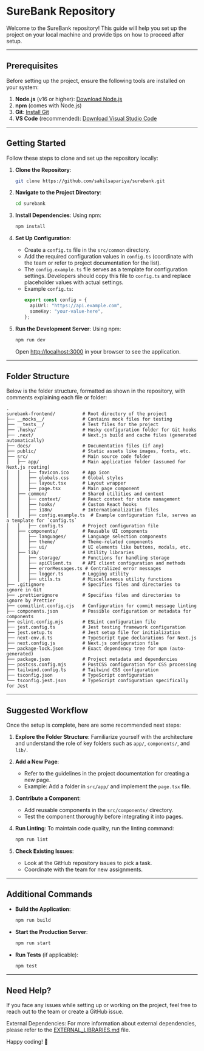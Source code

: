 # SureBank Repository

Welcome to the SureBank repository! This guide will help you set up the project on your local machine and provide tips on how to proceed after setup.

---

## Prerequisites

Before setting up the project, ensure the following tools are installed on your system:

1. **Node.js** (v16 or higher): [Download Node.js](https://nodejs.org/)
2. **npm** (comes with Node.js)
3. **Git**: [Install Git](https://git-scm.com/)
4. **VS Code** (recommended): [Download Visual Studio Code](https://code.visualstudio.com/)

---

## Getting Started

Follow these steps to clone and set up the repository locally:

1. **Clone the Repository**:

   ```bash
   git clone https://github.com/sahilsapariya/surebank.git
   ```

2. **Navigate to the Project Directory**:

   ```bash
   cd surebank
   ```

3. **Install Dependencies**:
   Using npm:

   ```bash
   npm install
   ```

4. **Set Up Configuration**:

   - Create a `config.ts` file in the `src/common` directory.
   - Add the required configuration values in `config.ts` (coordinate with the team or refer to project documentation for the list).
   - The `config.example.ts` file serves as a template for configuration settings. Developers should copy this file to `config.ts` and replace placeholder values with actual settings.
   - Example `config.ts`:
     ```typescript
     export const config = {
       apiUrl: "https://api.example.com",
       someKey: "your-value-here",
     };
     ```

5. **Run the Development Server**:
   Using npm:

   ```bash
   npm run dev
   ```

   Open [http://localhost:3000](http://localhost:3000) in your browser to see the application.

---

## Folder Structure

Below is the folder structure, formatted as shown in the repository, with comments explaining each file or folder:

```
.
surebank-frontend/          # Root directory of the project
├── __mocks__/              # Contains mock files for testing
├── __tests__/              # Test files for the project
├── .husky/                 # Husky configuration folder for Git hooks
├── .next/                  # Next.js build and cache files (generated automatically)
├── docs/                   # Documentation files (if any)
├── public/                 # Static assets like images, fonts, etc.
├── src/                    # Main source code folder
│   ├── app/                # Main application folder (assumed for Next.js routing)
│   │   ├── favicon.ico     # App icon
│   │   ├── globals.css     # Global styles
│   │   ├── layout.tsx      # Layout wrapper
│   │   ├── page.tsx        # Main page component
│   ├── common/             # Shared utilities and context
│   │   ├── context/        # React context for state management
│   │   ├── hooks/          # Custom React hooks
│   │   ├── i18n/           # Internationalization files
│   │   ├── config.example.ts  # Example configuration file, serves as a template for `config.ts`
│   │   ├── config.ts       # Project configuration file
│   ├── components/         # Reusable UI components
│   │   ├── languages/      # Language selection components
│   │   ├── theme/          # Theme-related components
│   │   ├── ui/             # UI elements like buttons, modals, etc.
│   ├── lib/                # Utility libraries
│   │   ├── storage/        # Functions for handling storage
│   │   ├── apiClient.ts    # API client configuration and methods
│   │   ├── errorMessages.ts # Centralized error messages
│   │   ├── logger.ts       # Logging utility
│   │   ├── utils.ts        # Miscellaneous utility functions
├── .gitignore              # Specifies files and directories to ignore in Git
├── .prettierignore         # Specifies files and directories to ignore by Prettier
├── commitlint.config.cjs   # Configuration for commit message linting
├── components.json         # Possible configuration or metadata for components
├── eslint.config.mjs       # ESLint configuration file
├── jest.config.ts          # Jest testing framework configuration
├── jest.setup.ts           # Jest setup file for initialization
├── next-env.d.ts           # TypeScript type declarations for Next.js
├── next.config.js          # Next.js configuration file
├── package-lock.json       # Exact dependency tree for npm (auto-generated)
├── package.json            # Project metadata and dependencies
├── postcss.config.mjs      # PostCSS configuration for CSS processing
├── tailwind.config.ts      # Tailwind CSS configuration
├── tsconfig.json           # TypeScript configuration
└── tsconfig.jest.json      # TypeScript configuration specifically for Jest
```

---

## Suggested Workflow

Once the setup is complete, here are some recommended next steps:

1. **Explore the Folder Structure**:
   Familiarize yourself with the architecture and understand the role of key folders such as `app/`, `components/`, and `lib/`.

2. **Add a New Page**:

   - Refer to the guidelines in the project documentation for creating a new page.
   - Example: Add a folder in `src/app/` and implement the `page.tsx` file.

3. **Contribute a Component**:

   - Add reusable components in the `src/components/` directory.
   - Test the component thoroughly before integrating it into pages.

4. **Run Linting**:
   To maintain code quality, run the linting command:

   ```bash
   npm run lint
   ```

5. **Check Existing Issues**:
   - Look at the GitHub repository issues to pick a task.
   - Coordinate with the team for new assignments.

---

## Additional Commands

- **Build the Application**:

  ```bash
  npm run build
  ```

- **Start the Production Server**:

  ```bash
  npm run start
  ```

- **Run Tests** (if applicable):
  ```bash
  npm test
  ```

---

## Need Help?

If you face any issues while setting up or working on the project, feel free to reach out to the team or create a GitHub issue.

External Dependencies: For more information about external dependencies, please refer to the [EXTERNAL_LIBRARIES.md](docs/EXTERNAL_LIBRARIES.md) file.

Happy coding! 🚀

